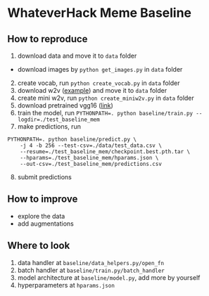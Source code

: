 
# WhateverHack Meme Baseline

## How to reproduce
1. download data and move it to `data` folder
  - download images by `python get_images.py` in `data` folder
2. create vocab, run `python create_vocab.py` in `data` folder
3. download w2v ([example](https://github.com/mmihaltz/word2vec-GoogleNews-vectors)) and move it to `data` folder
4. create mini w2v, run `python create_miniw2v.py` in `data` folder
5. download pretrained vgg16 ([link](https://s3.amazonaws.com/amdegroot-models/vgg16_reducedfc.pth))
6. train the model, run `PYTHONPATH=. python baseline/train.py --logdir=./test_baseline_mem`
7. make predictions, run 
```
PYTHONPATH=. python baseline/predict.py \
    -j 4 -b 256 --test-csv=./data/test_data.csv \
    --resume=./test_baseline_mem/checkpoint.best.pth.tar \
    --hparams=./test_baseline_mem/hparams.json \
    --out-csv=./test_baseline_mem/predictions.csv
```
8. submit predictions

## How to improve
- explore the data
- add augmentations

## Where to look
1. data handler at `baseline/data_helpers.py/open_fn`
2. batch handler at `baseline/train.py/batch_handler`
3. model architecture at `baseline/model.py`, add more by yourself
4. hyperparameters at `hparams.json`
